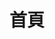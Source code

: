 ---
layout: home
title: 首頁
hero:
  name: Vue
  text: 學習筆記
  # tagline: 
  image:
    src: /apple-touch-icon.png
    alt: VitePress
  # actions:
  #   - theme: brand
  #     text: 開始學習
  #     link: /guide/chapter_1
  #   - theme: alt
  #     text: View on GitHub
  #     link: https://github.com/vuejs/vitepress
features:
  - title: vue2.x 轉 vue3.x
    details: 
    link: /docVue/vue2_to_vue3
  - title: Echarts
    details: 資料視覺化工具
    link: /docPlugin/echarts/echarts
  - title: Vxe-table
    details: 表格
    link: /docPlugin/vxe-table/vxe-table
---